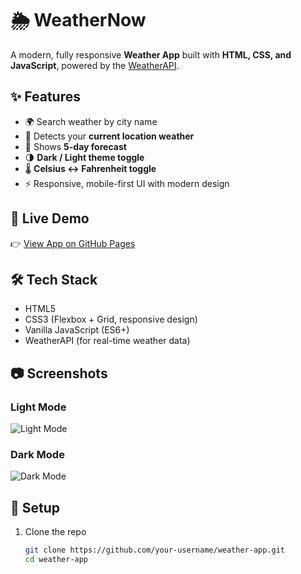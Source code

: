 # 🌦️ WeatherNow

A modern, fully responsive **Weather App** built with **HTML, CSS, and JavaScript**, powered by the [WeatherAPI](https://www.weatherapi.com/).

## ✨ Features
- 🌍 Search weather by city name  
- 📍 Detects your **current location weather**  
- 📅 Shows **5-day forecast**  
- 🌗 **Dark / Light theme toggle**  
- 🌡️ **Celsius ↔ Fahrenheit toggle**  
- ⚡ Responsive, mobile-first UI with modern design  

## 🚀 Live Demo
👉 [View App on GitHub Pages](https://riya-aggarwal31072003.github.io/weather-app/)

## 🛠️ Tech Stack
- HTML5  
- CSS3 (Flexbox + Grid, responsive design)  
- Vanilla JavaScript (ES6+)  
- WeatherAPI (for real-time weather data)

## 📷 Screenshots
### Light Mode
![Light Mode](https://via.placeholder.com/800x400.png?text=Weather+App+Light+Mode)

### Dark Mode
![Dark Mode](https://via.placeholder.com/800x400.png?text=Weather+App+Dark+Mode)

## 🔑 Setup
1. Clone the repo  
   ```bash
   git clone https://github.com/your-username/weather-app.git
   cd weather-app
